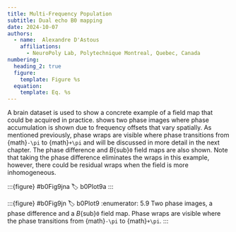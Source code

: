 ```yaml
---
title: Multi-Frequency Population
subtitle: Dual echo B0 mapping
date: 2024-10-07
authors:
  - name:  Alexandre D'Astous
    affiliations:
      - NeuroPoly Lab, Polytechnique Montreal, Quebec, Canada
numbering:
  heading_2: true
  figure:
    template: Figure %s
  equation:
    template: Eq. %s
---
```


A brain dataset is used to show a concrete example of a field map that could be acquired in practice. [](#b0Plot9) shows two phase images where phase accumulation is shown due to frequency offsets that vary spatially. As mentioned previously, phase wraps are visible where phase transitions from  {math}`-\pi` to {math}`+\pi` and will be discussed in more detail in the next chapter. The phase difference and _B_{sub}`0` field maps are also shown. Note that taking the phase difference eliminates the wraps in this example, however, there could be residual wraps when the field is more inhomogeneous. 

:::{figure} #b0Fig9jna
:label: b0Plot9a
:::

:::{figure} #b0Fig9jn
:label: b0Plot9
:enumerator: 5.9
Two phase images, a phase difference and a _B_{sub}`0` field map. Phase wraps are visible where the phase transitions from  {math}`-\pi` to {math}`+\pi`.
:::